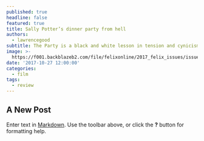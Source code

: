 ```yaml
---
published: true
headline: false
featured: true
title: Sally Potter’s dinner party from hell
authors:
  - lawrencegood
subtitle: The Party is a black and white lesson in tension and cynicism.
image: >-
  https://f001.backblazeb2.com/file/felixonline/2017_felix_issues/issue_1673/1673_film_theparty1.jpg
date: '2017-10-27 12:00:00'
categories:
  - film
tags:
  - review
---
```

## A New Post

Enter text in [Markdown](http://daringfireball.net/projects/markdown/). Use the toolbar above, or click the **?** button for formatting help.
